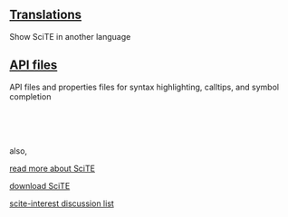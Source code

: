 ## [Translations](files/translations.md)

Show SciTE in another language

## [API files](files/api_files.md)

API files and properties files for syntax highlighting, calltips, and symbol completion

<br /><br /><br />

also,

[read more about SciTE](http://www.scintilla.org/SciTE.html)

[download SciTE](http://www.scintilla.org/SciTEDownload.html)

[scite-interest discussion list](http://groups.google.com/group/scite-interest)


